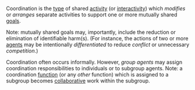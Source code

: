Coordination is the [type](https://github.com/gcassel/Modular-Organization-Terminology/blob/master/terms/type.md) of shared [activity](https://github.com/gcassel/Modular-Organization-Terminology/blob/master/terms/activity.md) (or [interactivity](https://github.com/gcassel/Modular-Organization-Terminology/blob/master/terms/interaction.md)) which *modifies* or *arranges* separate activities to support one or more mutually shared [goals](https://github.com/gcassel/Modular-Organization-Terminology/blob/master/terms/goal.md).  
 
Note: mutually shared goals may, importantly, include the reduction or elimination of identifiable harm(s).  (For instance, the actions of two or more [agents](https://github.com/gcassel/Modular-Organization-Terminology/blob/master/terms/agent.md) may be intentionally *differentiated* to reduce *conflict* or unnecessary *competition*.)
 
Coordination often occurs informally.  However, *group agents* may assign coordination responsibilities to individuals or to subgroup agents.  Note: a coordination [function](https://github.com/gcassel/Modular-Organization-Terminology/blob/master/terms/function.md) (or any *other* function) which is assigned to a subgroup becomes [collaborative](https://github.com/gcassel/Modular-Organization-Terminology/blob/master/terms/collaboration.md) work within the subgroup.
